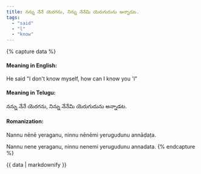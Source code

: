 ```yaml
---
title: నన్ను నేనే యెరగను, నిన్ను నేనేమి యెరుగుదును అన్నాడట.
tags:
  - "said"
  - "l"
  - "know"
---
```


{% capture data %}
#### Meaning in English:
He said "I don't know myself, how can I know you 'l"

#### Meaning in Telugu:
నన్ను నేనే యెరగను, నిన్ను నేనేమి యెరుగుదును అన్నాడట.

#### Romanization:
Nannu nēnē yeraganu, ninnu nēnēmi yerugudunu annāḍaṭa.

Nannu nene yeraganu, ninnu nenemi yerugudunu annadata.
{% endcapture %}

{{ data | markdownify }}

